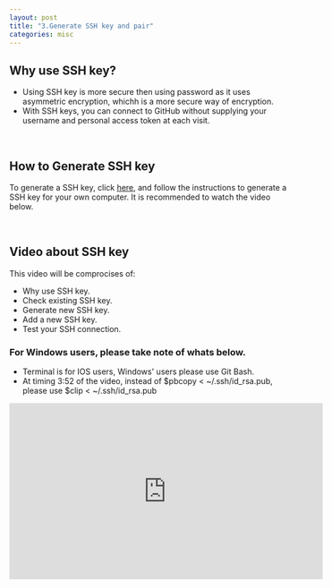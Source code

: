 ```yaml
---
layout: post
title: "3.Generate SSH key and pair"
categories: misc
---
```

<html> 
  <body>
    <h2>Why use SSH key?</h2>
    <ul>
      <li>Using SSH key is more secure then using password as it uses asymmetric encryption, whichh is a more secure way of encryption.</li>
      <li>With SSH keys, you can connect to GitHub without supplying your username and personal access token at each visit.</li>
    </ul>
    <br>
    <h2>How to Generate SSH key</h2>
    <p>To generate a SSH key, click <a href="https://docs.github.com/en/authentication/connecting-to-github-with-ssh/generating-a-new-ssh-key-and-adding-it-to-the-ssh-agent">here</a>, and follow the instructions to generate a SSH key for your own computer. It is recommended to watch the video below. </p>
    <br>
    <h2>Video about SSH key</h2>
    <p>This video will be comprocises of:</p>
      <ul>
    <li>Why use SSH key.</li>
    <li>Check existing SSH key.</li>
    <li>Generate new SSH key.</li>
    <li>Add a new SSH key.</li>
    <li>Test your SSH connection.</li>
      </ul>
    <h3>For Windows users, please take note of whats below.</h3>
    <ul>
      <li>Terminal is for IOS users, Windows' users please use Git Bash.</li>
      <li>At timing 3:52 of the video, instead of $pbcopy < ~/.ssh/id_rsa.pub, please use $clip < ~/.ssh/id_rsa.pub</li>
    </ul>
    <iframe width="560" height="315" src="https://www.youtube.com/embed/vbXYfdMSWGU" title="YouTube video player" frameborder="0" allow="accelerometer; autoplay; clipboard-write; encrypted-media; gyroscope; picture-in-picture" allowfullscreen></iframe>
  </body>
</html>
                                            

